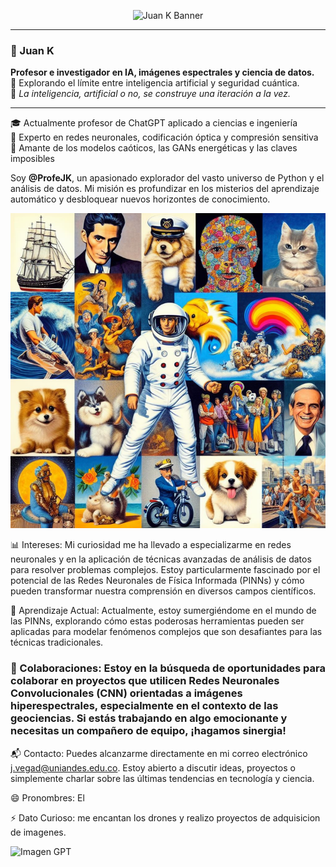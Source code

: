<p align="center">
  <img src="https://chat.openai.com/mnt/data/A_digital_illustration_features_a_profile_portrait.png" alt="Juan K Banner" style="max-width: 100%;">
</p>

---

### 🧠 Juan K

**Profesor e investigador en IA, imágenes espectrales y ciencia de datos.**  
🔐 Explorando el límite entre inteligencia artificial y seguridad cuántica.  
🧬 *La inteligencia, artificial o no, se construye una iteración a la vez.*

---

🎓 Actualmente profesor de ChatGPT aplicado a ciencias e ingeniería  
🌈 Experto en redes neuronales, codificación óptica y compresión sensitiva  
🚀 Amante de los modelos caóticos, las GANs energéticas y las claves imposibles



Soy **@ProfeJK**, un apasionado explorador del vasto universo de Python y el análisis de datos. Mi misión es profundizar en los misterios del aprendizaje automático y desbloquear nuevos horizontes de conocimiento.

![logo](https://github.com/ProfeJK/ProfeJK/blob/main/imagenes/collage.png)

📊 Intereses: Mi curiosidad me ha llevado a especializarme en redes neuronales y en la aplicación de técnicas avanzadas de análisis de datos para resolver problemas complejos. Estoy particularmente fascinado por el potencial de las Redes Neuronales de Física Informada (PINNs) y cómo pueden transformar nuestra comprensión en diversos campos científicos.

🌟 Aprendizaje Actual: Actualmente, estoy sumergiéndome en el mundo de las PINNs, explorando cómo estas poderosas herramientas pueden ser aplicadas para modelar fenómenos complejos que son desafiantes para las técnicas tradicionales.

### 🤝 Colaboraciones: Estoy en la búsqueda de oportunidades para colaborar en proyectos que utilicen Redes Neuronales Convolucionales (CNN) orientadas a imágenes hiperespectrales, especialmente en el contexto de las geociencias. Si estás trabajando en algo emocionante y necesitas un compañero de equipo, ¡hagamos sinergia!

📬 Contacto: Puedes alcanzarme directamente en mi correo electrónico j.vegad@uniandes.edu.co. Estoy abierto a discutir ideas, proyectos o simplemente charlar sobre las últimas tendencias en tecnología y ciencia.

😄 Pronombres: El

⚡ Dato Curioso: me encantan los drones y realizo proyectos de adquisicion de imagenes.

![Imagen GPT](https://github.com/ProfeJK/ProfeJK/blob/main/imagenes/DALL%C2%B7E%202024-04-24%2014.48.01%20-%20A%20split%20image%20showcasing%20two%20versions%20of%20the%20same%20landscape.%20On%20the%20left%2C%20a%20rustic%20version%20of%20a%20landscape%2C%20depicted%20with%20basic%20shapes%20and%20minimal%20deta.webp)

<!---
ProfeJK/ProfeJK is a ✨ special ✨ repository because its `README.md` (this file) appears on your GitHub profile.
You can click the Preview link to take a look at your changes.
--->
